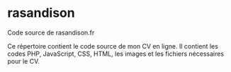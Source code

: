 # rasandison
Code source de rasandison.fr

Ce répertoire contient le code source de mon CV en ligne. Il contient les codes PHP, JavaScript, CSS, HTML, les images et les fichiers nécessaires pour le CV.
